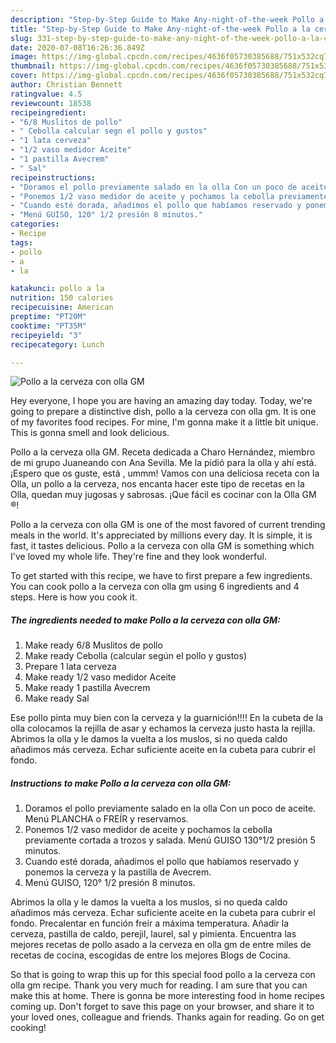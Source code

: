 ```yaml
---
description: "Step-by-Step Guide to Make Any-night-of-the-week Pollo a la cerveza con olla GM"
title: "Step-by-Step Guide to Make Any-night-of-the-week Pollo a la cerveza con olla GM"
slug: 331-step-by-step-guide-to-make-any-night-of-the-week-pollo-a-la-cerveza-con-olla-gm
date: 2020-07-08T16:26:36.849Z
image: https://img-global.cpcdn.com/recipes/4636f05730385688/751x532cq70/pollo-a-la-cerveza-con-olla-gm-foto-principal.jpg
thumbnail: https://img-global.cpcdn.com/recipes/4636f05730385688/751x532cq70/pollo-a-la-cerveza-con-olla-gm-foto-principal.jpg
cover: https://img-global.cpcdn.com/recipes/4636f05730385688/751x532cq70/pollo-a-la-cerveza-con-olla-gm-foto-principal.jpg
author: Christian Bennett
ratingvalue: 4.5
reviewcount: 18538
recipeingredient:
- "6/8 Muslitos de pollo"
- " Cebolla calcular segn el pollo y gustos"
- "1 lata cerveza"
- "1/2 vaso medidor Aceite"
- "1 pastilla Avecrem"
- " Sal"
recipeinstructions:
- "Doramos el pollo previamente salado en la olla Con un poco de aceite. Menú PLANCHA o FREÍR y reservamos."
- "Ponemos 1/2 vaso medidor de aceite y pochamos la cebolla previamente cortada a trozos y salada. Menú GUISO 130°1/2 presión 5 minutos."
- "Cuando esté dorada, añadimos el pollo que habíamos reservado y ponemos la cerveza y la pastilla de Avecrem."
- "Menú GUISO, 120° 1/2 presión 8 minutos."
categories:
- Recipe
tags:
- pollo
- a
- la

katakunci: pollo a la 
nutrition: 150 calories
recipecuisine: American
preptime: "PT20M"
cooktime: "PT35M"
recipeyield: "3"
recipecategory: Lunch

---
```



![Pollo a la cerveza con olla GM](https://img-global.cpcdn.com/recipes/4636f05730385688/751x532cq70/pollo-a-la-cerveza-con-olla-gm-foto-principal.jpg)

Hey everyone, I hope you are having an amazing day today. Today, we're going to prepare a distinctive dish, pollo a la cerveza con olla gm. It is one of my favorites food recipes. For mine, I'm gonna make it a little bit unique. This is gonna smell and look delicious.

Pollo a la cerveza olla GM. Receta dedicada a Charo Hernández, miembro de mi grupo Juaneando con Ana Sevilla. Me la pidió para la olla y ahí está.¡Espero que os guste, está , ummm! Vamos con una deliciosa receta con la Olla, un pollo a la cerveza, nos encanta hacer este tipo de recetas en la Olla, quedan muy jugosas y sabrosas. ¡Que fácil es cocinar con la Olla GM ®!

Pollo a la cerveza con olla GM is one of the most favored of current trending meals in the world. It's appreciated by millions every day. It is simple, it is fast, it tastes delicious. Pollo a la cerveza con olla GM is something which I've loved my whole life. They're fine and they look wonderful.


To get started with this recipe, we have to first prepare a few ingredients. You can cook pollo a la cerveza con olla gm using 6 ingredients and 4 steps. Here is how you cook it.

<!--inarticleads1-->

##### The ingredients needed to make Pollo a la cerveza con olla GM:

1. Make ready 6/8 Muslitos de pollo
1. Make ready  Cebolla (calcular según el pollo y gustos)
1. Prepare 1 lata cerveza
1. Make ready 1/2 vaso medidor Aceite
1. Make ready 1 pastilla Avecrem
1. Make ready  Sal


Ese pollo pinta muy bien con la cerveza y la guarnición!!!! En la cubeta de la olla colocamos la rejilla de asar y echamos la cerveza justo hasta la rejilla. Abrimos la olla y le damos la vuelta a los muslos, si no queda caldo añadimos más cerveza. Echar suficiente aceite en la cubeta para cubrir el fondo. 

<!--inarticleads2-->

##### Instructions to make Pollo a la cerveza con olla GM:

1. Doramos el pollo previamente salado en la olla Con un poco de aceite. Menú PLANCHA o FREÍR y reservamos.
1. Ponemos 1/2 vaso medidor de aceite y pochamos la cebolla previamente cortada a trozos y salada. Menú GUISO 130°1/2 presión 5 minutos.
1. Cuando esté dorada, añadimos el pollo que habíamos reservado y ponemos la cerveza y la pastilla de Avecrem.
1. Menú GUISO, 120° 1/2 presión 8 minutos.


Abrimos la olla y le damos la vuelta a los muslos, si no queda caldo añadimos más cerveza. Echar suficiente aceite en la cubeta para cubrir el fondo. Precalentar en función freír a máxima temperatura. Añadir la cerveza, pastilla de caldo, perejil, laurel, sal y pimienta. Encuentra las mejores recetas de pollo asado a la cerveza en olla gm de entre miles de recetas de cocina, escogidas de entre los mejores Blogs de Cocina. 

So that is going to wrap this up for this special food pollo a la cerveza con olla gm recipe. Thank you very much for reading. I am sure that you can make this at home. There is gonna be more interesting food in home recipes coming up. Don't forget to save this page on your browser, and share it to your loved ones, colleague and friends. Thanks again for reading. Go on get cooking!
